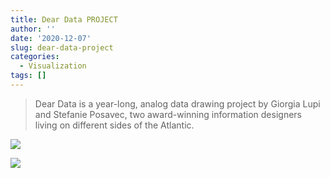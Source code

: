 ```yaml
---
title: Dear Data PROJECT
author: ''
date: '2020-12-07'
slug: dear-data-project
categories:
  - Visualization
tags: []
---
```

> Dear Data is a year-long, analog data drawing project by Giorgia Lupi and Stefanie Posavec, two award-winning information designers living on different sides of the Atlantic.

![](/post/2020-12-07-dear-data-project/index_files/data1.png)

![](/post/2020-12-07-dear-data-project/index_files/data2.png)
